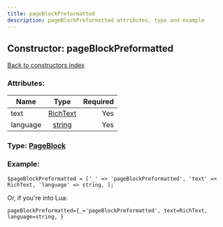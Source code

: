 ```yaml
---
title: pageBlockPreformatted
description: pageBlockPreformatted attributes, type and example
---
```

## Constructor: pageBlockPreformatted  
[Back to constructors index](index.md)



### Attributes:

| Name     |    Type       | Required |
|----------|:-------------:|---------:|
|text|[RichText](../types/RichText.md) | Yes|
|language|[string](../types/string.md) | Yes|



### Type: [PageBlock](../types/PageBlock.md)


### Example:

```
$pageBlockPreformatted = ['_' => 'pageBlockPreformatted', 'text' => RichText, 'language' => string, ];
```  

Or, if you're into Lua:  


```
pageBlockPreformatted={_='pageBlockPreformatted', text=RichText, language=string, }

```


